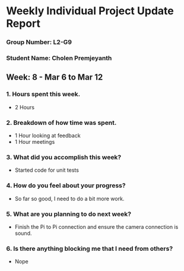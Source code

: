 # Weekly Individual Project Update Report
### Group Number: L2-G9
### Student Name: Cholen Premjeyanth
## Week: 8 - Mar 6 to Mar 12

### 1. Hours spent this week.
- 2 Hours

### 2. Breakdown of how time was spent.
- 1 Hour looking at feedback
- 1 Hour meetings

### 3. What did you accomplish this week?
- Started code for unit tests 

### 4. How do you feel about your progress?
- So far so good, I need to do a bit more work. 

### 5. What are you planning to do next week?
- Finish the Pi to Pi connection and ensure the camera connection is sound. 

### 6. Is there anything blocking me that I need from others?
- Nope
